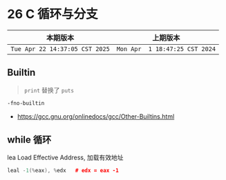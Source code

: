 # 26 C 循环与分支

|本期版本|上期版本
|:---:|:---:
`Tue Apr 22 14:37:05 CST 2025` | `Mon Apr  1 18:47:25 CST 2024`

## Builtin

> `print` 替换了 `puts`

```bash
-fno-builtin
```

* <https://gcc.gnu.org/onlinedocs/gcc/Other-Builtins.html>


## while  循环

lea Load Effective Address, 加载有效地址

```cpp
leal -1(%eax), %edx   # edx = eax -1
```